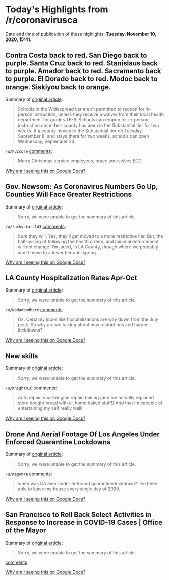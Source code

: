 # Today's Highlights from /r/coronavirusca

Date and time of publication of these highlights: **Tuesday, November 10, 2020, 15:41**.

## Contra Costa back to red. San Diego back to purple. Santa Cruz back to red. Stanislaus back to purple. Amador back to red. Sacramento back to purple. El Dorado back to red. Modoc back to orange. Siskiyou back to orange.

Summary of [original article](https://covid19.ca.gov/safer-economy/):

> Schools in the Widespread tier aren't permitted to reopen for in-person instruction, unless they receive a waiver from their local health department for grades TK-6. Schools can reopen for in-person instruction once their county has been in the Substantial tier for two weeks. If a county moves to the Substantial tier on Tuesday, September 8, and stays there for two weeks, schools can open Wednesday, September 23.

`/u/P3zcore` [comments](https://www.reddit.com/r/CoronavirusCA/comments/jrsg2a/contra_costa_back_to_red_san_diego_back_to_purple/):

> Merry Christmas service employees, brace yourselves EDD.

[Why am I seeing this on Google Docs?](https://docs.google.com/document/d/1Dc6We63vOXIZsc0op-Bt4abqkYjXzOigalQqFxmvvbM/edit?usp=sharing)

## Gov. Newsom: As Coronavirus Numbers Go Up, Counties Will Face Greater Restrictions

Summary of [original article](https://laist.com/latest/post/20201109/gov-newsom-coronavirus-california-updates-covid-19):

> Sorry, we were unable to get the summary of this article.

`/u/luckystars143` [comments](https://www.reddit.com/r/CoronavirusCA/comments/jrdl0n/gov_newsom_as_coronavirus_numbers_go_up_counties/):

> Sure they will. Yes, they’ll get moved to a more restrictive tier.  But, the half-assing of following the health orders, and minimal enforcement will not change. I’m jaded, in LA County, though where we probably won’t move to a lower tier until spring.

[Why am I seeing this on Google Docs?](https://docs.google.com/document/d/1Dc6We63vOXIZsc0op-Bt4abqkYjXzOigalQqFxmvvbM/edit?usp=sharing)

## LA County Hospitalization Rates Apr-Oct

Summary of [original article](https://i.redd.it/64a7cf5n1hy51.png):

> Sorry, we were unable to get the summary of this article.

`/u/Nodadbodhere` [comments](https://www.reddit.com/r/CoronavirusCA/comments/jrsrky/la_county_hospitalization_rates_aproct/):

> Ok. Certainly looks like hospitalizations are way down from the July peak. So why are we talking about new restrictions and harder lockdowns?

[Why am I seeing this on Google Docs?](https://docs.google.com/document/d/1Dc6We63vOXIZsc0op-Bt4abqkYjXzOigalQqFxmvvbM/edit?usp=sharing)

## New skills

Summary of [original article](https://www.reddit.com/r/CoronavirusCA/comments/jruqq3/new_skills/):

> Sorry, we were unable to get the summary of this article.

`/u/Knightm16` [comments](https://www.reddit.com/r/CoronavirusCA/comments/jruqq3/new_skills/):

> Auto repair, small engine repair, baking (and Ive actually replaced store bought bread with all home baked stuff!) And that Im capable of entertaining my self really well!

[Why am I seeing this on Google Docs?](https://docs.google.com/document/d/1Dc6We63vOXIZsc0op-Bt4abqkYjXzOigalQqFxmvvbM/edit?usp=sharing)

## Drone And Aerial Footage Of Los Angeles Under Enforced Quarantine Lockdowns

Summary of [original article](https://youtu.be/2d3mUnJXy2k):

> Sorry, we were unable to get the summary of this article.

`/u/magomra` [comments](https://www.reddit.com/r/CoronavirusCA/comments/jrrloz/drone_and_aerial_footage_of_los_angeles_under/):

> when was CA ever under enforced quarantine lockdown? I've been able to leave my house every single day of 2020.

[Why am I seeing this on Google Docs?](https://docs.google.com/document/d/1Dc6We63vOXIZsc0op-Bt4abqkYjXzOigalQqFxmvvbM/edit?usp=sharing)

## San Francisco to Roll Back Select Activities in Response to Increase in COVID-19 Cases | Office of the Mayor

Summary of [original article](https://sfmayor.org/article/san-francisco-roll-back-select-activities-response-increase-covid-19-cases):

> Sorry, we were unable to get the summary of this article.

[comments](https://www.reddit.com/r/CoronavirusCA/comments/jrw2f5/san_francisco_to_roll_back_select_activities_in/)

[Why am I seeing this on Google Docs?](https://docs.google.com/document/d/1Dc6We63vOXIZsc0op-Bt4abqkYjXzOigalQqFxmvvbM/edit?usp=sharing)


